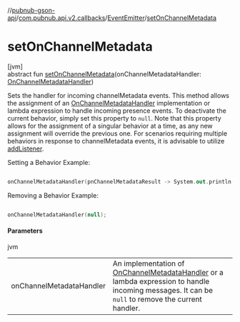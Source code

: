 //[pubnub-gson-api](../../../index.md)/[com.pubnub.api.v2.callbacks](../index.md)/[EventEmitter](index.md)/[setOnChannelMetadata](set-on-channel-metadata.md)

# setOnChannelMetadata

[jvm]\
abstract fun [setOnChannelMetadata](set-on-channel-metadata.md)(onChannelMetadataHandler: [OnChannelMetadataHandler](../../com.pubnub.api.v2.callbacks.handlers/-on-channel-metadata-handler/index.md))

Sets the handler for incoming channelMetadata events. This method allows the assignment of an [OnChannelMetadataHandler](../../com.pubnub.api.v2.callbacks.handlers/-on-channel-metadata-handler/index.md) implementation or lambda expression to handle incoming presence events. To deactivate the current behavior, simply set this property to `null`. Note that this property allows for the assignment of a singular behavior at a time, as any new assignment will override the previous one. For scenarios requiring multiple behaviors in response to channelMetadata events, it is advisable to utilize [addListener](index.md#330403064%2FFunctions%2F126356644). 

Setting a Behavior Example:

```kotlin

onChannelMetadataHandler(pnChannelMetadataResult -> System.out.println("Received: " +  pnChannelMetadataResult.getEvent()));

```

Removing a Behavior Example:

```kotlin

onChannelMetadataHandler(null);

```

#### Parameters

jvm

| | |
|---|---|
| onChannelMetadataHandler | An implementation of [OnChannelMetadataHandler](../../com.pubnub.api.v2.callbacks.handlers/-on-channel-metadata-handler/index.md) or a lambda expression to handle incoming messages. It can be `null` to remove the current handler. |
